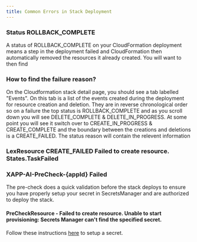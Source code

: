 ```yaml
---
title: Common Errors in Stack Deployment
---
```


### Status ROLLBACK_COMPLETE

A status of ROLLBACK_COMPLETE on your CloudFormation deployment means a step in the deployment failed and CloudFormation then automatically removed the resources it already created. You will want to then find

### How to find the failure reason?

On the Cloudformation stack detail page, you should see a tab labelled "Events". On this tab is a list of the events created during the deployment for resource creation and deletion. They are in reverse chronological order so on a failure the top status is ROLLBACK_COMPLETE and as you scroll down you will see DELETE_COMPLETE & DELETE_IN_PROGRESS. At some point you will see it switch over to CREATE_IN_PROGRESS & CREATE_COMPLETE and the boundary between the creations and deletions is a CREATE_FAILED. The status reason will contain the relevent information

### LexResource CREATE_FAILED Failed to create resource. States.TaskFailed

### XAPP-AI-PreCheck-\{appId\} Failed

The pre-check does a quick validation before the stack deploys to ensure you have properly setup your secret in SecretsManager and are authorized to deploy the stack.

#### PreCheckResource - Failed to create resource. Unable to start provisioning: Secrets Manager can't find the specified secret.

Follow these instructions [here](secrets-manager-setup) to setup a secret.
